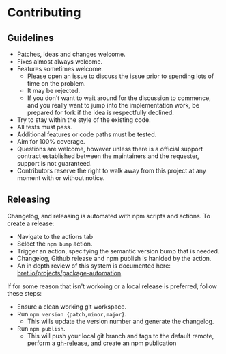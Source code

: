 # Contributing

## Guidelines

- Patches, ideas and changes welcome.
- Fixes almost always welcome.
- Features sometimes welcome.
  - Please open an issue to discuss the issue prior to spending lots of time on the problem.
  - It may be rejected.
  - If you don't want to wait around for the discussion to commence, and you really want to jump into the implementation work, be prepared for fork if the idea is respectfully declined.
- Try to stay within the style of the existing code.
- All tests must pass.
- Additional features or code paths must be tested.
- Aim for 100% coverage.
- Questions are welcome, however unless there is a official support contract established between the maintainers and the requester, support is not guaranteed.
- Contributors reserve the right to walk away from this project at any moment with or without notice.

## Releasing

Changelog, and releasing is automated with npm scripts and actions.  To create a release:

- Navigate to the actions tab
- Select the `npm bump` action.
- Trigger an action, specifying the semantic version bump that is needed.
- Changelog, Github release and npm publish is hanlded by the action.
- An in depth review of this system is documented here: [bret.io/projects/package-automation](https://bret.io/projects/package-automation/)

If for some reason that isn't workoing or a local release is preferred, follow these steps:

- Ensure a clean working git workspace.
- Run `npm version {patch,minor,major}`.
  - This wills update the version number and generate the changelog.
- Run `npm publish`.
  - This will push your local git branch and tags to the default remote, perform a [gh-release](https://ghub.io/gh-release), and create an npm publication
